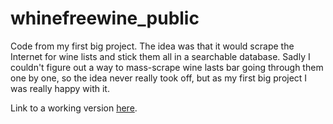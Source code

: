 # whinefreewine_public
<p>Code from my first big project. The idea was that it would scrape the Internet for wine lists and stick them all in a searchable database. Sadly I couldn't figure out a way to mass-scrape wine lasts bar going through them one by one, so the idea never really took off, but as my first big project I was really happy with it.</p>
<p>Link to a working version <a href="www.williamfro.st/portfolio/whinefreewine/index.php" target="_blank">here</a>.</p>
